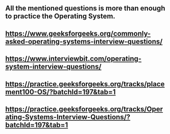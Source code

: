 ## All the mentioned questions is more than enough to practice the Operating System.


## https://www.geeksforgeeks.org/commonly-asked-operating-systems-interview-questions/

## https://www.interviewbit.com/operating-system-interview-questions/

## https://practice.geeksforgeeks.org/tracks/placement100-OS/?batchId=197&tab=1

## https://practice.geeksforgeeks.org/tracks/Operating-Systems-Interview-Questions/?batchId=197&tab=1



